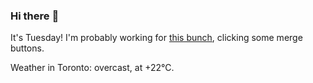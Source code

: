 ### Hi there :wave:

It's Tuesday! I'm probably working for [this bunch](https://github.com/kohofinancial), clicking some merge buttons.

Weather in Toronto: overcast, at +22°C.
